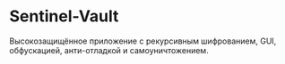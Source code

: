# Sentinel-Vault
Высокозащищённое приложение с рекурсивным шифрованием, GUI, обфускацией, анти-отладкой и самоуничтожением.
